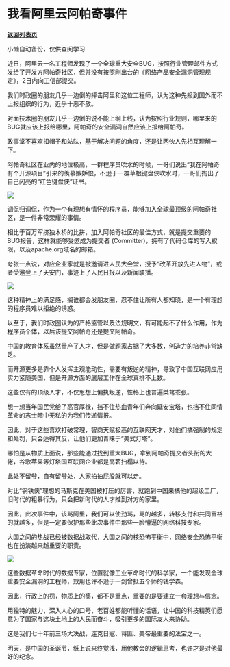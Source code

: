 # 我看阿里云阿帕奇事件

[**返回列表页**](/gzh/政事堂2019)

小懒自动备份，仅供查阅学习

近日，阿里云一名工程师发现了一个全球重大安全BUG，按照行业管理邮件方式发给了开发方阿帕奇社区，但并没有按照刚出台的《网络产品安全漏洞管理规定》，2日内向工信部提交。  

  

我们时政圈的朋友几乎一边倒的抨击阿里和这位工程师，认为这种先报到国外而不上报组织的行为，近乎十恶不赦。

  

对面技术圈的朋友几乎一边倒的说不能上纲上线，认为按照行业规则，哪里来的BUG就应该上报给哪里，阿帕奇的安全漏洞自然应该上报给阿帕奇。

  

政事堂不喜欢扣帽子和站队，基于解决问题的角度，还是让两伙人先相互理解一下。

  

阿帕奇社区在业内的地位极高，一群程序员吹水的时候，一哥们说出“我在阿帕奇有个开源项目”引来的羡慕嫉妒恨，不逊于一群草根键盘侠吹水时，一哥们掏出了自己闪亮的“红色键盘侠”证书。  

  

![](https://mmbiz.qpic.cn/mmbiz_png/rxhS23yu8cMic39hH8YdaWyia6icmag6vFLojzCZ7oOZaqUurn0UASmnnNG6dSInXfIsF3zxK06WksHsgiceyBibWzQ/640?wx_fmt=png)

  

调侃归调侃，作为一个有理想有情怀的程序员，能够加入全球最顶级的阿帕奇社区，是一件非常荣耀的事情。

  

相比于百万军挤独木桥的比拼，加入阿帕奇社区的最佳方式，就是提交重要的BUG报告，这样就能够受邀成为提交者
(Committer)，拥有了代码仓库的写入权限，以及apache.org域名的邮箱。

  

夸张一点说，对应企业家就是被邀请进人民大会堂，授予“改革开放先进人物”，或者受邀登上了天安门，事迹上了人民日报以及新闻联播。  

  

![](https://mmbiz.qpic.cn/mmbiz_jpg/rxhS23yu8cMic39hH8YdaWyia6icmag6vFLXGQxGsicibWLicEXoDIF8ATJKb7rODice671YdGbDAiczPmqAQiajwqpFficg/640?wx_fmt=jpeg)

  

这种精神上的满足感，搁谁都会发朋友圈，忍不住让所有人都知晓，是一个有理想的程序员难以拒绝的诱惑。  

  

以至于，我们时政圈认为的严格监管以及法规明文，有可能起不了什么作用，作为程序员个体，以后该提交阿帕奇还是提交阿帕奇。

  

中国的教育体系虽然量产了人才，但是做题家占据了大多数，创造力的培养非常缺乏。

  

而开源更多是靠个人发挥主观能动性，需要有叛逆的精神，导致了中国互联网应用实力紧随美国，但是开源方面的底层工作在全球真排不上数。

  

这些仅有的顶级人才，不仅思想上偏执叛逆，性格上也普遍桀骜乖张。  

  

想一想当年国民党给了高官厚禄，挡不住热血青年们奔向延安宝塔，也挡不住同情革命的志士暗中无私的为我们传递情报。

  

因此，对于这些喜欢打破常理，智商天赋极高的互联网天才，对他们搞强制的规定和处罚，只会适得其反，让他们更加青睐于“美式灯塔”。

  

哪怕是从物质上面说，那些能通过找到重大BUG，拿到阿帕奇提交者头衔的大佬，谷歌苹果等灯塔国互联网企业都是高薪扫榻以待。

  

此处不留爷，自有留爷处，人家拍拍屁股就可以走。

  

对比“钢铁侠”理想的马斯克在美国被打压的厉害，就跑到中国来搞他的超级工厂，旧时代的粗暴行为，只会把新时代的人才推到对方的家里。

  

因此，此次事件中，该骂阿里，我们可以使劲骂，骂的越多，转移支付和共同富裕的就越多，但是一定要保护那些此次事件中那些一脸懵逼的网络科技专家。

  

大国之间的热战已经被数据战取代，大国之间的核恐怖平衡中，网络安全恐怖平衡也在扮演越来越重要的职责。

  

![](https://mmbiz.qpic.cn/mmbiz_jpg/rxhS23yu8cMic39hH8YdaWyia6icmag6vFLope7rLiaB2Ma6CXv3TBRib7GMTA28L9sw7Z3Jk6W44KNEB0IXEeYBE8Q/640?wx_fmt=jpeg)

  

这些数据革命时代的数据专家，位置就像工业革命时代的科学家，一个能发现全球重要安全漏洞的工程师，效用也许不逊于一剑曾抵五个师的钱学森。

  

因此，行政上的罚，物质上的奖，都不是重点，重要的是要建立一套理想与信念。

  

用独特的魅力，深入人心的口号，老百姓都能听懂的话语，让中国的科技精英们愿意为了国家与这块土地上的人民而奋斗，吸引更多的国际友人来协助。

  

这是我们七十年前三场大决战，连克日寇、蒋匪、美帝最重要的法宝之一。  

  

明天，是中国的圣诞节，纸上说来终觉浅，用他教会的逻辑思考，也许才是对他最好的纪念。

